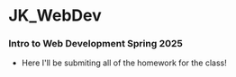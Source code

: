 # JK_WebDev
### Intro to Web Development Spring 2025

- Here I'll be submiting all of the homework for the class!
